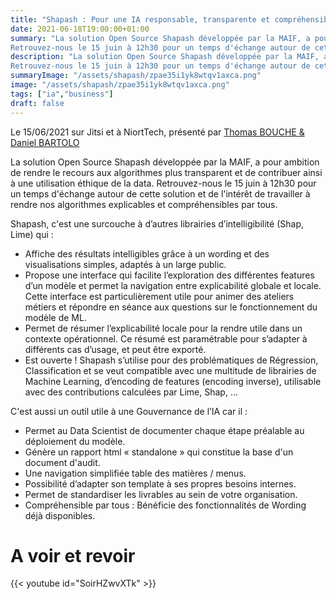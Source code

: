 ```yaml
---
title: "Shapash : Pour une IA responsable, transparente et compréhensible par tous"
date: 2021-06-18T19:00:00+01:00
summary: "La solution Open Source Shapash développée par la MAIF, a pour ambition de rendre le recours aux algorithmes plus transparent et de contribuer ainsi à une utilisation éthique de la data. 
Retrouvez-nous le 15 juin à 12h30 pour un temps d'échange autour de cette solution et de l'intérêt de travailler à rendre nos algorithmes explicables et compréhensibles par tous."
description: "La solution Open Source Shapash développée par la MAIF, a pour ambition de rendre le recours aux algorithmes plus transparent et de contribuer ainsi à une utilisation éthique de la data. 
Retrouvez-nous le 15 juin à 12h30 pour un temps d'échange autour de cette solution et de l'intérêt de travailler à rendre nos algorithmes explicables et compréhensibles par tous."
summaryImage: "/assets/shapash/zpae35i1yk8wtqv1axca.png"
image: "/assets/shapash/zpae35i1yk8wtqv1axca.png"
tags: ["ia","business"]
draft: false
---
```


Le 15/06/2021 sur Jitsi et à NiortTech, présenté par [Thomas BOUCHE & Daniel BARTOLO](mailto:daniel.bartolo@externe.maif.fr)

La solution Open Source Shapash développée par la MAIF, a pour ambition de rendre le recours aux algorithmes plus transparent et de contribuer ainsi à une utilisation éthique de la data. 
Retrouvez-nous le 15 juin à 12h30 pour un temps d'échange autour de cette solution et de l'intérêt de travailler à rendre nos algorithmes explicables et compréhensibles par tous.

Shapash, c'est une surcouche à d’autres librairies d’intelligibilité (Shap, Lime) qui :
- Affiche des résultats intelligibles grâce à un wording et des visualisations simples, adaptés à un large public.
- Propose une interface qui facilite l’exploration des différentes features d’un modèle et permet la navigation entre explicabilité globale et locale. Cette interface est particulièrement utile pour animer des ateliers métiers et répondre en séance aux questions sur le fonctionnement du modèle de ML.
- Permet de résumer l’explicabilité locale pour la rendre utile dans un contexte opérationnel. Ce résumé est paramétrable pour s’adapter à différents cas d’usage, et peut être exporté.
- Est ouverte ! Shapash s’utilise pour des problématiques de Régression, Classification et se veut compatible avec une multitude de librairies de Machine Learning, d’encoding de features (encoding inverse), utilisable avec des contributions calculées par Lime, Shap, …

C'est aussi un outil utile à une Gouvernance de l’IA car il : 
- Permet au Data Scientist de documenter chaque étape préalable au déploiement du modèle.
- Génère un rapport html « standalone » qui constitue la base d'un document d'audit.
- Une navigation simplifiée table des matières / menus.
- Possibilité d’adapter son template à ses propres besoins internes.
- Permet de standardiser les livrables au sein de votre organisation.
- Compréhensible par tous : Bénéficie des fonctionnalités de Wording déjà disponibles.

# A voir et revoir 
{{< youtube id="SoirHZwvXTk" >}}